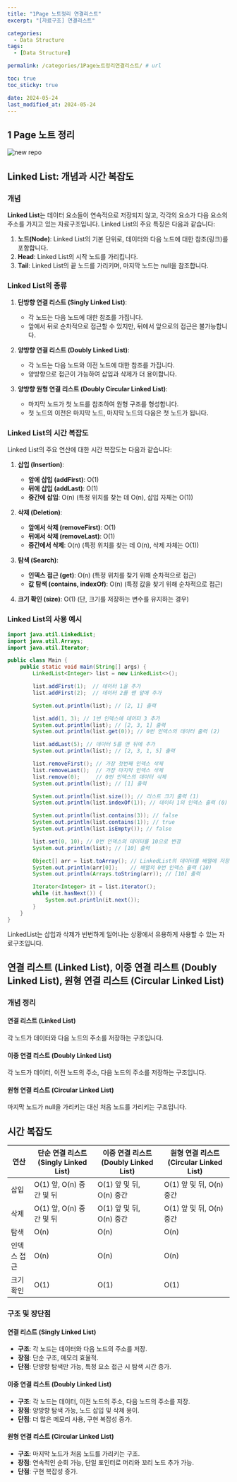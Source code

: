 ```yaml
---
title: "1Page 노트정리 연결리스트"
excerpt: "[자료구조] 연결리스트"

categories:
  - Data Structure
tags:
  - [Data Structure]

permalink: /categories/1Page노트정리연결리스트/ # url

toc: true
toc_sticky: true

date: 2024-05-24
last_modified_at: 2024-05-24
---
```


## 1 Page 노트 정리

![new repo](/assets/images/posts_img/Data-Structure/LinkedList.jpg)


## Linked List: 개념과 시간 복잡도

### 개념

**Linked List**는 데이터 요소들이 연속적으로 저장되지 않고, 각각의 요소가 다음 요소의 주소를 가지고 있는 자료구조입니다. Linked List의 주요 특징은 다음과 같습니다:

1. **노드(Node)**: Linked List의 기본 단위로, 데이터와 다음 노드에 대한 참조(링크)를 포함합니다.
2. **Head**: Linked List의 시작 노드를 가리킵니다.
3. **Tail**: Linked List의 끝 노드를 가리키며, 마지막 노드는 null을 참조합니다.

### Linked List의 종류

1. **단방향 연결 리스트 (Singly Linked List)**:
   - 각 노드는 다음 노드에 대한 참조를 가집니다.
   - 앞에서 뒤로 순차적으로 접근할 수 있지만, 뒤에서 앞으로의 접근은 불가능합니다.

2. **양방향 연결 리스트 (Doubly Linked List)**:
   - 각 노드는 다음 노드와 이전 노드에 대한 참조를 가집니다.
   - 양방향으로 접근이 가능하여 삽입과 삭제가 더 용이합니다.

3. **양방향 원형 연결 리스트 (Doubly Circular Linked List)**:
   - 마지막 노드가 첫 노드를 참조하여 원형 구조를 형성합니다.
   - 첫 노드의 이전은 마지막 노드, 마지막 노드의 다음은 첫 노드가 됩니다.

### Linked List의 시간 복잡도

Linked List의 주요 연산에 대한 시간 복잡도는 다음과 같습니다:

1. **삽입 (Insertion)**:
   - **앞에 삽입 (addFirst)**: O(1)
   - **뒤에 삽입 (addLast)**: O(1)
   - **중간에 삽입**: O(n) (특정 위치를 찾는 데 O(n), 삽입 자체는 O(1))

2. **삭제 (Deletion)**:
   - **앞에서 삭제 (removeFirst)**: O(1)
   - **뒤에서 삭제 (removeLast)**: O(1)
   - **중간에서 삭제**: O(n) (특정 위치를 찾는 데 O(n), 삭제 자체는 O(1))

3. **탐색 (Search)**:
   - **인덱스 접근 (get)**: O(n) (특정 위치를 찾기 위해 순차적으로 접근)
   - **값 탐색 (contains, indexOf)**: O(n) (특정 값을 찾기 위해 순차적으로 접근)

4. **크기 확인 (size)**: O(1) (단, 크기를 저장하는 변수를 유지하는 경우)

### Linked List의 사용 예시

```java
import java.util.LinkedList;
import java.util.Arrays;
import java.util.Iterator;

public class Main {
    public static void main(String[] args) {
        LinkedList<Integer> list = new LinkedList<>();

        list.addFirst(1);  // 데이터 1을 추가
        list.addFirst(2);  // 데이터 2를 맨 앞에 추가

        System.out.println(list); // [2, 1] 출력

        list.add(1, 3); // 1번 인덱스에 데이터 3 추가 
        System.out.println(list); // [2, 3, 1] 출력
        System.out.println(list.get(0)); // 0번 인덱스의 데이터 출력 (2)   

        list.addLast(5); // 데이터 5를 맨 뒤에 추가
        System.out.println(list); // [2, 3, 1, 5] 출력 

        list.removeFirst(); // 가장 첫번째 인덱스 삭제
        list.removeLast();  // 가장 마지막 인덱스 삭제
        list.remove(0);     // 0번 인덱스의 데이터 삭제
        System.out.println(list); // [1] 출력 

        System.out.println(list.size()); // 리스트 크기 출력 (1)        
        System.out.println(list.indexOf(1)); // 데이터 1의 인덱스 출력 (0)

        System.out.println(list.contains(3)); // false
        System.out.println(list.contains(1)); // true
        System.out.println(list.isEmpty()); // false

        list.set(0, 10); // 0번 인덱스의 데이터를 10으로 변경
        System.out.println(list); // [10] 출력

        Object[] arr = list.toArray(); // LinkedList의 데이터를 배열에 저장
        System.out.println(arr[0]);    // 배열의 0번 인덱스 출력 (10)
        System.out.println(Arrays.toString(arr)); // [10] 출력

        Iterator<Integer> it = list.iterator();
        while (it.hasNext()) {
            System.out.println(it.next());
        }
    }
}
```

LinkedList는 삽입과 삭제가 빈번하게 일어나는 상황에서 유용하게 사용할 수 있는 자료구조입니다.

## 연결 리스트 (Linked List), 이중 연결 리스트 (Doubly Linked List), 원형 연결 리스트 (Circular Linked List)

### 개념 정리

#### 연결 리스트 (Linked List)
각 노드가 데이터와 다음 노드의 주소를 저장하는 구조입니다.

#### 이중 연결 리스트 (Doubly Linked List)
각 노드가 데이터, 이전 노드의 주소, 다음 노드의 주소를 저장하는 구조입니다.

#### 원형 연결 리스트 (Circular Linked List)
마지막 노드가 null을 가리키는 대신 처음 노드를 가리키는 구조입니다.

## 시간 복잡도

| 연산       | 단순 연결 리스트 (Singly Linked List) | 이중 연결 리스트 (Doubly Linked List) | 원형 연결 리스트 (Circular Linked List) |
|------------|----------------------------------------|----------------------------------------|-----------------------------------------|
| 삽입       | O(1) 앞, O(n) 중간 및 뒤                | O(1) 앞 및 뒤, O(n) 중간               | O(1) 앞 및 뒤, O(n) 중간                |
| 삭제       | O(1) 앞, O(n) 중간 및 뒤                | O(1) 앞 및 뒤, O(n) 중간               | O(1) 앞 및 뒤, O(n) 중간                |
| 탐색       | O(n)                                   | O(n)                                   | O(n)                                    |
| 인덱스 접근 | O(n)                                   | O(n)                                   | O(n)                                    |
| 크기 확인  | O(1)                                   | O(1)                                   | O(1)                                    |

### 구조 및 장단점

#### 연결 리스트 (Singly Linked List)

- **구조**: 각 노드는 데이터와 다음 노드의 주소를 저장.
- **장점**: 단순 구조, 메모리 효율적.
- **단점**: 단방향 탐색만 가능, 특정 요소 접근 시 탐색 시간 증가.

#### 이중 연결 리스트 (Doubly Linked List)

- **구조**: 각 노드는 데이터, 이전 노드의 주소, 다음 노드의 주소를 저장.
- **장점**: 양방향 탐색 가능, 노드 삽입 및 삭제 용이.
- **단점**: 더 많은 메모리 사용, 구현 복잡성 증가.

#### 원형 연결 리스트 (Circular Linked List)

- **구조**: 마지막 노드가 처음 노드를 가리키는 구조.
- **장점**: 연속적인 순회 가능, 단일 포인터로 머리와 꼬리 노드 추가 가능.
- **단점**: 구현 복잡성 증가.


